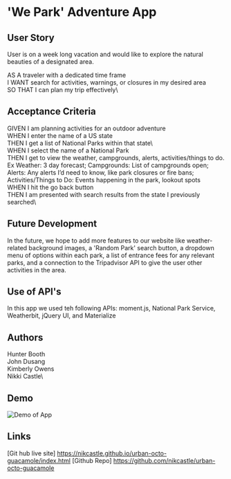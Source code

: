 # 'We Park' Adventure App

## User Story
User is on a week long vacation and would like to explore the natural beauties of a designated area. 

AS A traveler with a dedicated time frame\
I WANT search for activities, warnings, or closures in my desired area\
SO THAT I can plan my trip effectively\

## Acceptance Criteria
GIVEN I am planning  activities for an outdoor adventure\
WHEN I enter the name of a US state\
THEN I get a list of National Parks within that state\    
WHEN I select the name of a National Park\
THEN I get to view the weather, campgrounds, alerts, activities/things to do. Ex Weather: 3 day forecast; Campgrounds: List of campgrounds open; Alerts: Any alerts I’d need to know, like park closures or fire bans; Activities/Things to Do: Events happening in the park, lookout spots\
WHEN I hit the go back button\
THEN I am presented with search results from the state I previously searched\


## Future Development
In the future, we hope to add more features to our website like weather-related background images, a 'Random Park' search button, a dropdown menu of options within each park, a list of entrance fees for any relevant parks, and a connection to the Tripadvisor API to give the user other activities in the area. 

## Use of API's
In this app we used teh following APIs: moment.js, National Park Service, Weatherbit, jQuery UI, and Materialize

## Authors
Hunter Booth\
John Dusang\
Kimberly Owens\
Nikki Castle\

## Demo 
![Demo of App](assets/images/wepark.gif)

## Links

[Git hub live site] https://nikcastle.github.io/urban-octo-guacamole/index.html
[Github Repo] https://github.com/nikcastle/urban-octo-guacamole
